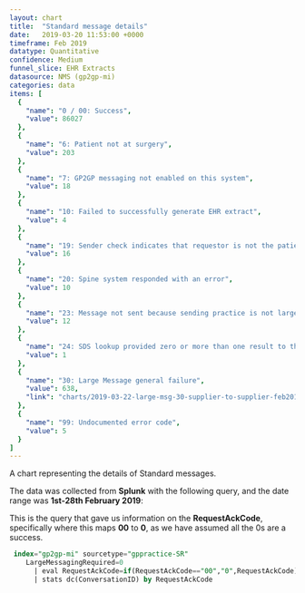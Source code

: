```yaml
---
layout: chart
title:  "Standard message details"
date:   2019-03-20 11:53:00 +0000
timeframe: Feb 2019
datatype: Quantitative
confidence: Medium
funnel_slice: EHR Extracts
datasource: NMS (gp2gp-mi)
categories: data
items: [
  {
    "name": "0 / 00: Success",
    "value": 86027
  },
  {
    "name": "6: Patient not at surgery",
    "value": 203
  },
  {
    "name": "7: GP2GP messaging not enabled on this system",
    "value": 18
  },
  {
    "name": "10: Failed to successfully generate EHR extract",
    "value": 4
  },
  {
    "name": "19: Sender check indicates that requestor is not the patients current health care provider",
    "value": 16
  },
  {
    "name": "20: Spine system responded with an error",
    "value": 10
  },
  {
    "name": "23: Message not sent because sending practice is not large message compliant",
    "value": 12
  },
  {
    "name": "24: SDS lookup provided zero or more than one result to the query for each interaction",
    "value": 1
  },
  {
    "name": "30: Large Message general failure",
    "value": 638,
    "link": "charts/2019-03-22-large-msg-30-supplier-to-supplier-feb2019"
  },
  {
    "name": "99: Undocumented error code",
    "value": 5
  }
]
---
```

A chart representing the details of Standard messages.

The data was collected from **Splunk** with the following query, and the date range was **1st-28th February 2019**:

This is the query that gave us information on the **RequestAckCode**, specifically where this maps **00** to **0**, as we have assumed all the 0s are a success.
```sql
 index="gp2gp-mi" sourcetype="gppractice-SR"
    LargeMessagingRequired=0
      | eval RequestAckCode=if(RequestAckCode=="00","0",RequestAckCode)
      | stats dc(ConversationID) by RequestAckCode
```
